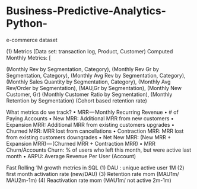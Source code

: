 # Business-Predictive-Analytics-Python-

e-commerce dataset 


(1) Metrics
(Data set: transaction log, Product, Customer) 
Computed Monthly Metrics: [

(Monthly Rev            by Segmentation, Category), 
(Monthly Rev Gr         by Segmentation, Category), 
(Monthly Avg Rev        by Segmentation, Category),
(Monthly Sales Quantity by Segmentation, Category),
(Monthly Avg Rev/Order  by Segmentation),
(MAU,Gr                 by Segmentation),
(Monthly New Customer, Gr)
(Monthly Customer Ratio by Segmentation),
(Monthly Retention      by Segmentation)
(Cohort based retention rate)



What metrics do we track?
•	MRR — Monthly Recurring Revenue
•	# of Paying Accounts
•	New MRR: Additional MRR from new customers
•	Expansion MRR: Additional MRR from existing customers upgrades
•	Churned MRR: MRR lost from cancellations
•	Contraction MRR: MRR lost from existing customers downgrades
•	Net New MRR: (New MRR + Expansion MRR) — (Churned MRR + Contraction MRR)
•	MRR Churn/Accounts Churn: % of users who left this month, but were active last month
•	ARPU: Average Revenue Per User (Account)


Fast Rolling 1M growth metrics in SQL
(1) DAU : unique active user 1M
(2) first month activation rate (new/DAU)
(3) Retention rate mom    (MAU1m/ MAU2m-1m)
(4) Reactivation rate mom (MAU1m/ not active 2m-1m)

